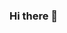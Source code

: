 ### Hi there 👋

<!--
**M-S8/M-S8** is a ✨ _special_ ✨ repository because its `README.md` (this file) appears on your GitHub profile.

Here are some ideas to get you started:

- 🔭 I’m currently working on transitioning from Chemistry to DL
- 🌱 I’m currently learning to build up my ML and DL skills
- 👯 I’m looking to collaborate on Deep Learning projects
- 🤔 I’m looking for help with internships and projects
- 💬 Ask me about anything except Statistical Thermodynamics
- 📫 How to reach me:Just mail me


